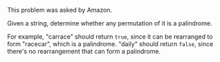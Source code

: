 This problem was asked by Amazon.

Given a string, determine whether any permutation of it is a palindrome.

For example, "carrace" should return `true`, since it can be rearranged to form "racecar", which is a palindrome. "daily" should return `false`, since there's no rearrangement that can form a palindrome.
